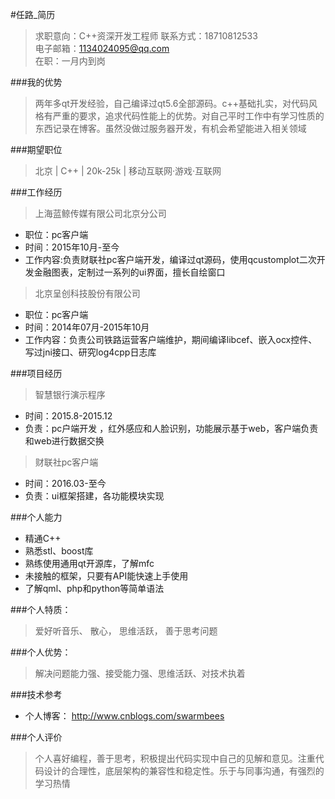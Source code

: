 #任路_简历
> 求职意向：C++资深开发工程师
> 联系方式：18710812533     
> 电子邮箱：1134024095@qq.com   
> 在职：一月内到岗

###我的优势
>两年多qt开发经验，自己编译过qt5.6全部源码。c++基础扎实，对代码风格有严重的要求，追求代码性能上的优势。对自己平时工作中有学习性质的东西记录在博客。虽然没做过服务器开发，有机会希望能进入相关领域
 
###期望职位
>北京 | C++ | 20k-25k | 移动互联网·游戏·互联网

###工作经历
> 上海蓝鲸传媒有限公司北京分公司 
* 职位：pc客户端 
* 时间：2015年10月-至今
* 工作内容:负责财联社pc客户端开发，编译过qt源码，使用qcustomplot二次开发金融图表，定制过一系列的ui界面，擅长自绘窗口

> 北京呈创科技股份有限公司
* 职位：pc客户端     
* 时间：2014年07月-2015年10月       
* 工作内容：负责公司铁路运营客户端维护，期间编译libcef、嵌入ocx控件、写过jni接口、研究log4cpp日志库


###项目经历
> 智慧银行演示程序
 * 时间：2015.8-2015.12     
 * 负责：pc户端开发 ，红外感应和人脸识别，功能展示基于web，客户端负责和web进行数据交换
 
> 财联社pc客户端
 * 时间：2016.03-至今
 * 负责：ui框架搭建，各功能模块实现
     
###个人能力
 * 精通C++
 * 熟悉stl、boost库
 * 熟练使用通用qt开源库，了解mfc
 * 未接触的框架，只要有API能快速上手使用
 * 了解qml、php和python等简单语法
  
   
###个人特质：
> 爱好听音乐、 散心， 思维活跃， 善于思考问题
 
 
###个人优势：
> 解决问题能力强、接受能力强、思维活跃、对技术执着

 
###技术参考
  * 个人博客： http://www.cnblogs.com/swarmbees
 
 
###个人评价
> 个人喜好编程，善于思考，积极提出代码实现中自己的见解和意见。注重代码设计的合理性，底层架构的兼容性和稳定性。乐于与同事沟通，有强烈的学习热情
